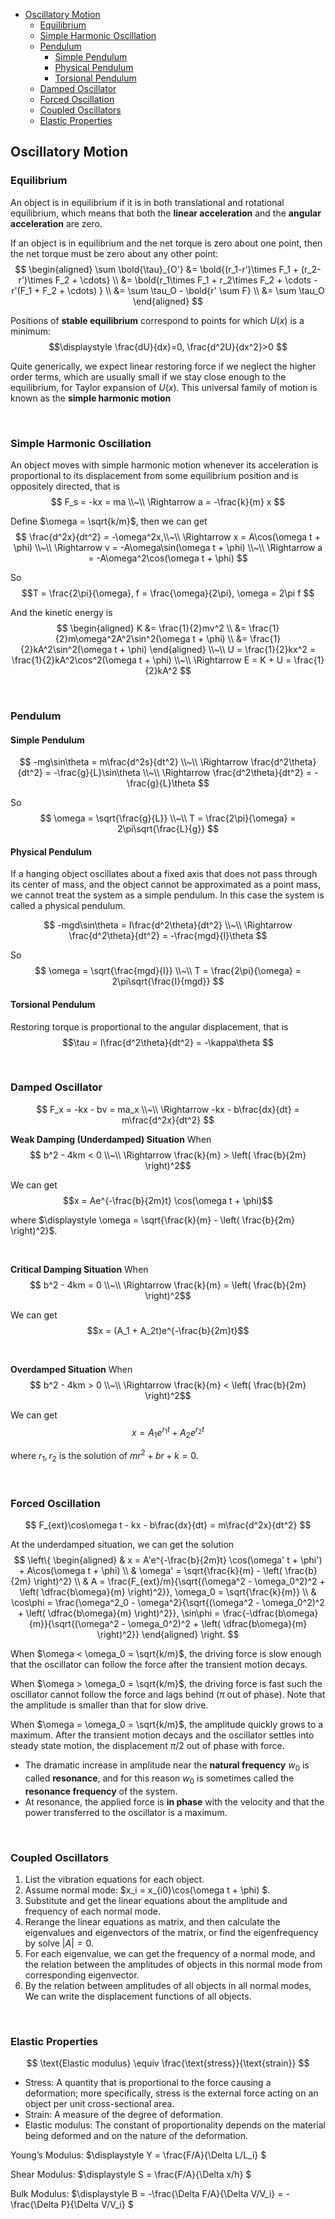 <!-- TOC -->

- [Oscillatory Motion](#oscillatory-motion)
  - [Equilibrium](#equilibrium)
  - [Simple Harmonic Oscillation](#simple-harmonic-oscillation)
  - [Pendulum](#pendulum)
    - [Simple Pendulum](#simple-pendulum)
    - [Physical Pendulum](#physical-pendulum)
    - [Torsional Pendulum](#torsional-pendulum)
  - [Damped Oscillator](#damped-oscillator)
  - [Forced Oscillation](#forced-oscillation)
  - [Coupled Oscillators](#coupled-oscillators)
  - [Elastic Properties](#elastic-properties)

<!-- /TOC -->





## Oscillatory Motion
### Equilibrium
An object is in equilibrium if it is in both translational and rotational equilibrium, which means that both the **linear acceleration** and the **angular acceleration** are zero.

If an object is in equilibrium and the net torque is zero about one point, then the net torque must be zero about any other point:
$$
\begin{aligned}
\sum \bold{\tau}_{O'} &= \bold{(r_1-r')\times F_1 + (r_2-r')\times F_2 + \cdots} \\
&= \bold{r_1\times F_1 + r_2\times F_2 + \cdots - r'(F_1 + F_2 + \cdots) } \\
&= \sum \tau_O - \bold{r' \sum F} \\
&= \sum \tau_O
\end{aligned}
$$

Positions of **stable equilibrium** correspond to points for which $U(x)$ is a minimum:
$$\displaystyle \frac{dU}{dx}=0, \frac{d^2U}{dx^2}>0 $$

Quite generically, we expect linear restoring force if we neglect the higher order terms, which are usually small if we stay close enough to the equilibrium, for Taylor expansion of $U(x)$. This universal family of motion is known as the **simple harmonic motion**







<br>

### Simple Harmonic Oscillation
An object moves with simple harmonic motion whenever its acceleration is proportional to its displacement from some equilibrium position and is oppositely directed, that is
$$
F_s = -kx = ma \\~\\
\Rightarrow a = -\frac{k}{m} x
$$

Define $\omega = \sqrt{k/m}$, then we can get
$$
\frac{d^2x}{dt^2} = -\omega^2x,\\~\\
\Rightarrow x = A\cos(\omega t + \phi) \\~\\
\Rightarrow v = -A\omega\sin(\omega t + \phi) \\~\\
\Rightarrow a = -A\omega^2\cos(\omega t + \phi)
$$

So
$$T = \frac{2\pi}{\omega}, f = \frac{\omega}{2\pi}, \omega = 2\pi f $$

And the kinetic energy is
$$
\begin{aligned}
  K &= \frac{1}{2}mv^2 \\
  &= \frac{1}{2}m\omega^2A^2\sin^2(\omega t + \phi) \\
  &= \frac{1}{2}kA^2\sin^2(\omega t + \phi)
\end{aligned} \\~\\
U = \frac{1}{2}kx^2 = \frac{1}{2}kA^2\cos^2(\omega t + \phi) \\~\\
\Rightarrow E = K + U = \frac{1}{2}kA^2 
$$







<br>

### Pendulum
#### Simple Pendulum
$$
-mg\sin\theta = m\frac{d^2s}{dt^2} \\~\\
\Rightarrow \frac{d^2\theta}{dt^2} = -\frac{g}{L}\sin\theta \\~\\
\Rightarrow \frac{d^2\theta}{dt^2} = -\frac{g}{L}\theta
$$

So 
$$
\omega = \sqrt{\frac{g}{L}} \\~\\
T = \frac{2\pi}{\omega} = 2\pi\sqrt{\frac{L}{g}}
$$

#### Physical Pendulum
If a hanging object oscillates about a fixed axis that does not pass through its center of mass, and the object cannot be approximated as a point mass, we cannot treat the system as a simple pendulum. In this case the system is called a physical pendulum.

$$
-mgd\sin\theta = I\frac{d^2\theta}{dt^2} \\~\\
\Rightarrow \frac{d^2\theta}{dt^2} = -\frac{mgd}{I}\theta
$$

So
$$
\omega = \sqrt{\frac{mgd}{I}} \\~\\
T = \frac{2\pi}{\omega} = 2\pi\sqrt{\frac{I}{mgd}}
$$

#### Torsional Pendulum
Restoring torque is proportional to the angular displacement, that is $$\tau = I\frac{d^2\theta}{dt^2} = -\kappa\theta $$








<br>

### Damped Oscillator
$$
F_x = -kx - bv = ma_x \\~\\
\Rightarrow -kx - b\frac{dx}{dt} = m\frac{d^2x}{dt^2}
$$

**Weak Damping (Underdamped) Situation**
When
$$
b^2 - 4km < 0 \\~\\
\Rightarrow \frac{k}{m} > \left( \frac{b}{2m} \right)^2$$

We can get $$x = Ae^{-\frac{b}{2m}t} \cos(\omega t + \phi)$$

where $\displaystyle \omega = \sqrt{\frac{k}{m} - \left( \frac{b}{2m} \right)^2}$.

<br>

**Critical Damping Situation**
When
$$
b^2 - 4km = 0 \\~\\
\Rightarrow \frac{k}{m} = \left( \frac{b}{2m} \right)^2$$

We can get $$x = (A_1 + A_2t)e^{-\frac{b}{2m}t}$$

<br>

**Overdamped Situation**
When
$$
b^2 - 4km > 0 \\~\\
\Rightarrow \frac{k}{m} < \left( \frac{b}{2m} \right)^2$$

We can get $$x = A_1e^{r_1t} + A_2e^{r_2t}$$

where $r_1, r_2$ is the solution of $mr^2 + br + k = 0.$








<br>

### Forced Oscillation
$$ 
F_{ext}\cos\omega t - kx - b\frac{dx}{dt} = m\frac{d^2x}{dt^2}
$$

At the underdamped situation, we can get the solution
$$
\left\{
  \begin{aligned}
    & x = A'e^{-\frac{b}{2m}t} \cos(\omega' t + \phi') + A\cos(\omega t + \phi) \\
    & \omega' = \sqrt{\frac{k}{m} - \left( \frac{b}{2m} \right)^2} \\
    & A = \frac{F_{ext}/m}{\sqrt{(\omega^2 - \omega_0^2)^2 + \left( \dfrac{b\omega}{m} \right)^2}}, \omega_0 = \sqrt{\frac{k}{m}} \\
    & \cos\phi =  \frac{\omega^2_0 - \omega^2}{\sqrt{(\omega^2 - \omega_0^2)^2 + \left( \dfrac{b\omega}{m} \right)^2}}, \sin\phi =  \frac{-\dfrac{b\omega}{m}}{\sqrt{(\omega^2 - \omega_0^2)^2 + \left( \dfrac{b\omega}{m} \right)^2}}
  \end{aligned}
\right.
$$

When $\omega < \omega_0 = \sqrt{k/m}$, the driving force is slow enough that the oscillator can follow the force after the transient motion decays.

When $\omega > \omega_0 = \sqrt{k/m}$, the driving force is fast such the oscillator cannot follow the force and lags behind ($\pi$ out of phase). Note that the amplitude is smaller than that for slow drive.

When $\omega = \omega_0 = \sqrt{k/m}$, the amplitude quickly grows to a maximum. After the transient motion decays and the oscillator settles into steady state motion, the displacement $\pi/2$ out of phase with force. 

- The dramatic increase in amplitude near the **natural frequency** $w_0$ is called **resonance**, and for this reason $w_0$ is sometimes called the **resonance frequency** of the system.
- At resonance, the applied force is **in phase** with the velocity and that the power transferred to the oscillator is a maximum.








<br>

### Coupled Oscillators
1. List the vibration equations for each object.
2. Assume normal mode: $x_i = x_{i0}\cos(\omega t + \phi) $.
3. Substitute and get the linear equations about the amplitude and frequency of each normal mode.
4. Rerange the linear equations as matrix, and then calculate the eigenvalues and eigenvectors of the matrix, or find the eigenfrequency by solve $|A| = 0$.
5. For each eigenvalue, we can get the frequency of a normal mode, and the relation between the amplitudes of objects in this normal mode from corresponding eigenvector.
6. By the relation between amplitudes of all objects in all normal modes, We can write the displacement functions of all objects.






<br>

### Elastic Properties
$$ \text{Elastic modulus} \equiv \frac{\text{stress}}{\text{strain}} $$

- Stress: A quantity that is proportional to the force causing a deformation; more specifically, stress is the external force acting on an object per unit cross-sectional area.
- Strain: A measure of the degree of deformation.
- Elastic modulus: The constant of proportionality depends on the material being deformed and on the nature of the deformation.

Young’s Modulus: $\displaystyle Y = \frac{F/A}{\Delta L/L_i} $

Shear Modulus: $\displaystyle S = \frac{F/A}{\Delta x/h} $

Bulk Modulus: $\displaystyle B = -\frac{\Delta F/A}{\Delta V/V_i} = -\frac{\Delta P}{\Delta V/V_i} $





